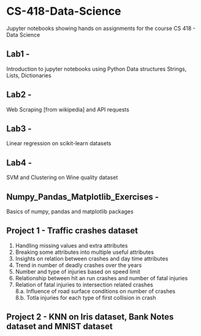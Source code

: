 # CS-418-Data-Science
Jupyter notebooks showing hands on assignments for the course CS 418 - Data Science
## Lab1 - 
Introduction to jupyter notebooks using Python Data structures Strings, Lists, Dictionaries
## Lab2 - 
Web Scraping [from wikipedia] and API requests
## Lab3 - 
Linear regression on scikit-learn datasets
## Lab4 - 
SVM and Clustering on Wine quality dataset
## Numpy_Pandas_Matplotlib_Exercises - 
Basics of numpy, pandas and matplotlib packages
## Project 1 - Traffic crashes dataset
1. Handling missing values and extra attributes
2. Breaking some attributes into multiple useful attributes
3. Insights on relation between crashes and day time attributes
4. Trend in number of deadly crashes over the years
5. Number and type of injuries based on speed limit
6. Relationship between hit an run crashes and number of fatal injuries
7. Relation of fatal injuries to intersection related crashes</br>
8.a. Influence of road surface conditions on number of crashes</br>
8.b. Totla injuries for each type of first collision in crash

## Project 2 - KNN on Iris dataset, Bank Notes dataset and MNIST dataset



